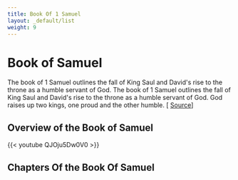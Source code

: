 ```yaml
---
title: Book Of 1 Samuel
layout: _default/list
weight: 9
---
```

# Book of Samuel

The book of 1 Samuel outlines the fall of King Saul and David's rise to the throne as a humble servant of God. The book of 1 Samuel outlines the fall of King Saul and David's rise to the throne as a humble servant of God. God raises up two kings, one proud and the other humble. [ [Source](https://bibleproject.com/explore/video/1-samuel/)]

## Overview of the Book of Samuel
{{< youtube QJOju5Dw0V0 >}}

## Chapters Of the Book Of Samuel
